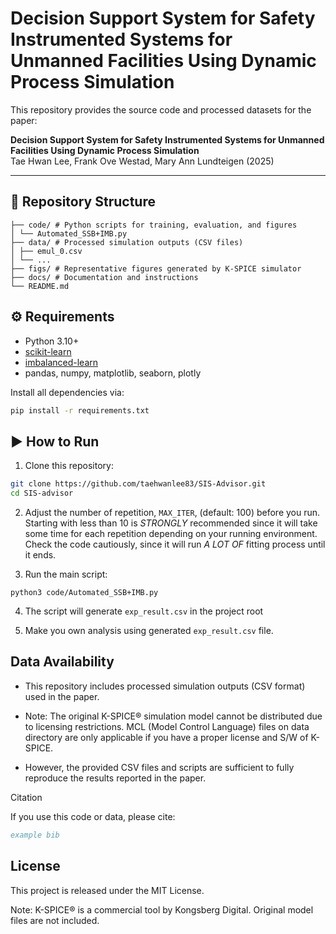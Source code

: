 # Decision Support System for Safety Instrumented Systems for Unmanned Facilities Using Dynamic Process Simulation
This repository provides the source code and processed datasets for the paper:

**Decision Support System for Safety Instrumented Systems for Unmanned Facilities Using Dynamic Process Simulation**  
Tae Hwan Lee, Frank Ove Westad, Mary Ann Lundteigen (2025)  

---

## 📂 Repository Structure
```
├── code/ # Python scripts for training, evaluation, and figures
│ └── Automated_SSB+IMB.py
├── data/ # Processed simulation outputs (CSV files)
│ ├── emul_0.csv
│ └── ...
├── figs/ # Representative figures generated by K-SPICE simulator
├── docs/ # Documentation and instructions
└── README.md
```

## ⚙️ Requirements

- Python 3.10+
- [scikit-learn](https://scikit-learn.org/)
- [imbalanced-learn](https://imbalanced-learn.org/)
- pandas, numpy, matplotlib, seaborn, plotly

Install all dependencies via:

```bash
pip install -r requirements.txt
```

## ▶️ How to Run

1. Clone this repository:
```bash
git clone https://github.com/taehwanlee83/SIS-Advisor.git
cd SIS-advisor
```
2. Adjust the number of repetition, `MAX_ITER`, (default: 100) before you run.
Starting with less than 10 is *STRONGLY* recommended since it will take some time for each repetition depending on your running environment.
Check the code cautiously, since it will run *A LOT OF* fitting process until it ends.

4. Run the main script:
```
python3 code/Automated_SSB+IMB.py
```

4. The script will generate `exp_result.csv` in the project root

5. Make you own analysis using generated `exp_result.csv` file.

## Data Availability

- This repository includes processed simulation outputs (CSV format) used in the paper.

- Note: The original K-SPICE® simulation model cannot be distributed due to licensing restrictions. MCL (Model Control Language) files on data directory are only applicable if you have a proper license and S/W of K-SPICE.

- However, the provided CSV files and scripts are sufficient to fully reproduce the results reported in the paper.

Citation

If you use this code or data, please cite:
```bibtex
example bib
```
## License

This project is released under the MIT License.

Note: K-SPICE® is a commercial tool by Kongsberg Digital. Original model files are not included.
